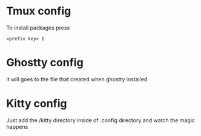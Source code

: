 # Tmux config

To install packages press

```console
<prefix key> I
```

# Ghostty config

it will goes to the file that created when ghostty installed

# Kitty config

Just add the /kitty directory inside of .config directory and watch the magic happens

